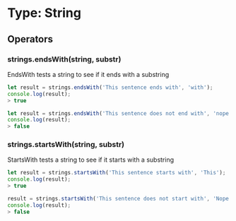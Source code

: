 # Type: String

## Operators

### strings.endsWith(string, substr)

EndsWith tests a string to see if it ends with a substring

```javascript
let result = strings.endsWith('This sentence ends with', 'with');
console.log(result);
> true
```

```javascript
let result = strings.endsWith('This sentence does not end with', 'nope');
console.log(result);
> false
```

### strings.startsWith(string, substr)

StartsWith tests a string to see if it starts with a substring

```javascript
let result = strings.startsWith('This sentence starts with', 'This');
console.log(result);
> true
```

```javascript
result = strings.startsWith('This sentence does not start with', 'Nope');
console.log(result);
> false
```
